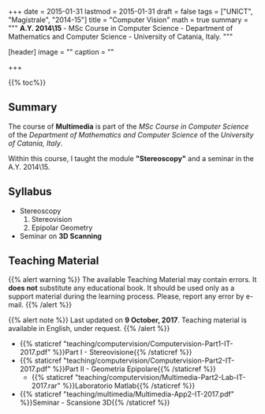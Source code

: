 +++
date = 2015-01-31
lastmod = 2015-01-31
draft = false
tags = ["UNICT", "Magistrale", "2014-15"]
title = "Computer Vision"
math = true
summary = """
**A.Y. 2014\\15** - MSc Course in Computer Science - Department of Mathematics and Computer Science - University of Catania, Italy. 
"""

[header]
image = ""
caption = ""

+++

{{% toc%}}

## Summary

The course of **Multimedia** is part of the *MSc Course in Computer Science* of the *Department of Mathematics and Computer Science* of the *University of Catania, Italy*.

Within this course, I taught the module **"Stereoscopy"** and a seminar in the A.Y. 2014\\15.

## Syllabus

* Stereoscopy
  1. Stereovision
  2. Epipolar Geometry
* Seminar on **3D Scanning**

## Teaching Material

{{% alert warning %}}
The available Teaching Material may contain errors. It **does not** substitute any educational book. It should be used only as a support material during the learning process. Please, report any error by e-mail.
{{% /alert %}}

{{% alert note %}}
Last updated on **9 October, 2017**. Teaching material is available in English, under request.
{{% /alert %}}

* {{% staticref "teaching/computervision/Computervision-Part1-IT-2017.pdf" %}}Part I - Stereovisione{{% /staticref %}}
* {{% staticref "teaching/computervision/Computervision-Part2-IT-2017.pdf" %}}Part II - Geometria Epipolare{{% /staticref %}}
  * {{% staticref "teaching/computervision/Multimedia-Part2-Lab-IT-2017.rar" %}}Laboratorio Matlab{{% /staticref %}}
* {{% staticref "teaching/multimedia/Multimedia-App2-IT-2017.pdf" %}}Seminar - Scansione 3D{{% /staticref %}}

